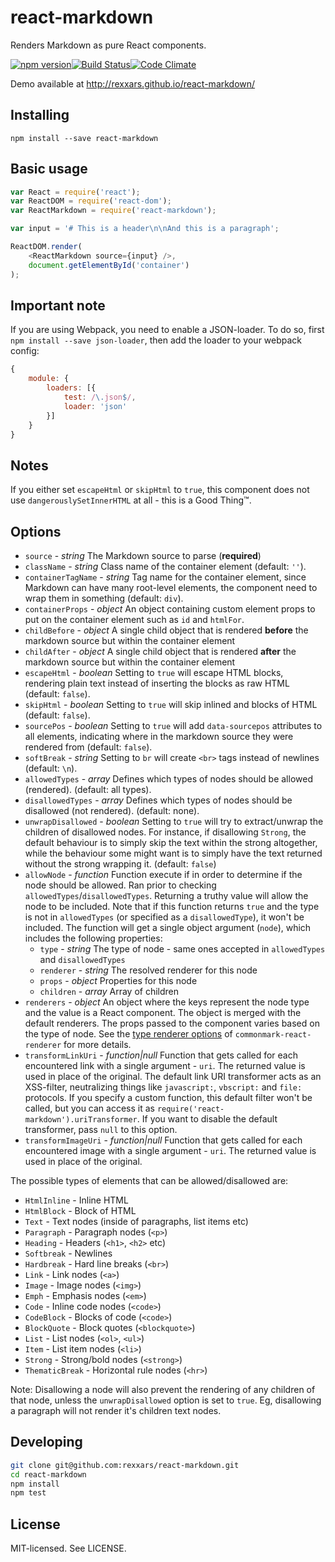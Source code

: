 # react-markdown

Renders Markdown as pure React components.

[![npm version](http://img.shields.io/npm/v/react-markdown.svg?style=flat-square)](http://browsenpm.org/package/react-markdown)[![Build Status](http://img.shields.io/travis/rexxars/react-markdown/master.svg?style=flat-square)](https://travis-ci.org/rexxars/react-markdown)[![Code Climate](http://img.shields.io/codeclimate/github/rexxars/react-markdown.svg?style=flat-square)](https://codeclimate.com/github/rexxars/react-markdown/)

Demo available at http://rexxars.github.io/react-markdown/

## Installing

```
npm install --save react-markdown
```

## Basic usage

```js
var React = require('react');
var ReactDOM = require('react-dom');
var ReactMarkdown = require('react-markdown');

var input = '# This is a header\n\nAnd this is a paragraph';

ReactDOM.render(
    <ReactMarkdown source={input} />,
    document.getElementById('container')
);
```

## Important note

If you are using Webpack, you need to enable a JSON-loader. To do so, first `npm install --save json-loader`, then add the loader to your webpack config:

```js
{
    module: {
        loaders: [{
            test: /\.json$/,
            loader: 'json'
        }]
    }
}
```

## Notes

If you either set `escapeHtml` or `skipHtml` to `true`, this component does not use `dangerouslySetInnerHTML` at all - this is a Good Thing™.

## Options

* `source` - *string* The Markdown source to parse (**required**)
* `className` - *string* Class name of the container element (default: `''`).
* `containerTagName` - *string* Tag name for the container element, since Markdown can have many root-level elements, the component need to wrap them in something (default: `div`).
* `containerProps` - *object* An object containing custom element props to put on the container element such as `id` and `htmlFor`.
* `childBefore` - *object* A single child object that is rendered **before** the markdown source but within the container element
* `childAfter` - *object* A single child object that is rendered **after** the markdown source but within the container element
* `escapeHtml` - *boolean* Setting to `true` will escape HTML blocks, rendering plain text instead of inserting the blocks as raw HTML (default: `false`).
* `skipHtml` - *boolean* Setting to `true` will skip inlined and blocks of HTML (default: `false`).
* `sourcePos` - *boolean* Setting to `true` will add `data-sourcepos` attributes to all elements, indicating where in the markdown source they were rendered from (default: `false`).
* `softBreak` - *string* Setting to `br` will create `<br>` tags instead of newlines (default: `\n`).
* `allowedTypes` - *array* Defines which types of nodes should be allowed (rendered). (default: all types).
* `disallowedTypes` - *array* Defines which types of nodes should be disallowed (not rendered). (default: none).
* `unwrapDisallowed` - *boolean* Setting to `true` will try to extract/unwrap the children of disallowed nodes. For instance, if disallowing `Strong`, the default behaviour is to simply skip the text within the strong altogether, while the behaviour some might want is to simply have the text returned without the strong wrapping it. (default: `false`)
* `allowNode` - *function* Function execute if in order to determine if the node should be allowed. Ran prior to checking `allowedTypes`/`disallowedTypes`. Returning a truthy value will allow the node to be included. Note that if this function returns `true` and the type is not in `allowedTypes` (or specified as a `disallowedType`), it won't be included. The function will get a single object argument (`node`), which includes the following properties:
  * `type` - *string* The type of node - same ones accepted in `allowedTypes` and `disallowedTypes`
  * `renderer` - *string* The resolved renderer for this node
  * `props` - *object* Properties for this node
  * `children` - *array* Array of children
* `renderers` - *object* An object where the keys represent the node type and the value is a React component. The object is merged with the default renderers. The props passed to the component varies based on the type of node. See the [type renderer options](https://github.com/rexxars/commonmark-react-renderer#type-renderer-options) of `commonmark-react-renderer` for more details.
* `transformLinkUri` - *function|null* Function that gets called for each encountered link with a single argument - `uri`. The returned value is used in place of the original. The default link URI transformer acts as an XSS-filter, neutralizing things like `javascript:`, `vbscript:` and `file:` protocols. If you specify a custom function, this default filter won't be called, but you can access it as `require('react-markdown').uriTransformer`. If you want to disable the default transformer, pass `null` to this option.
* `transformImageUri` - *function|null* Function that gets called for each encountered image with a single argument - `uri`. The returned value is used in place of the original.

The possible types of elements that can be allowed/disallowed are:

* `HtmlInline` - Inline HTML
* `HtmlBlock` - Block of HTML
* `Text` - Text nodes (inside of paragraphs, list items etc)
* `Paragraph` - Paragraph nodes (`<p>`)
* `Heading` - Headers (`<h1>`, `<h2>` etc)
* `Softbreak` - Newlines
* `Hardbreak` - Hard line breaks (`<br>`)
* `Link` - Link nodes (`<a>`)
* `Image` - Image nodes (`<img>`)
* `Emph` - Emphasis nodes (`<em>`)
* `Code` - Inline code nodes (`<code>`)
* `CodeBlock` - Blocks of code (`<code>`)
* `BlockQuote` - Block quotes (`<blockquote>`)
* `List` - List nodes (`<ol>`, `<ul>`)
* `Item` - List item nodes (`<li>`)
* `Strong` - Strong/bold nodes (`<strong>`)
* `ThematicBreak` - Horizontal rule nodes (`<hr>`)

Note: Disallowing a node will also prevent the rendering of any children of that node, unless the `unwrapDisallowed` option is set to `true`. Eg, disallowing a paragraph will not render it's children text nodes.

## Developing

```bash
git clone git@github.com:rexxars/react-markdown.git
cd react-markdown
npm install
npm test
```

## License

MIT-licensed. See LICENSE.
